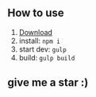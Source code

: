 ## How to use
1. [Download](https://github.com/CoderQiQin521/web-starter/archive/master.zip)  
2. install: `npm i`  
3. start dev: `gulp`  
4. build: `gulp build`  

## give me a star :)